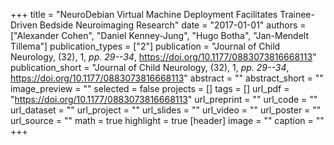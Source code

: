 +++
title = "NeuroDebian Virtual Machine Deployment Facilitates Trainee-Driven Bedside Neuroimaging Research"
date = "2017-01-01"
authors = ["Alexander Cohen", "Daniel Kenney-Jung", "Hugo Botha", "Jan-Mendelt Tillema"]
publication_types = ["2"]
publication = "Journal of Child Neurology, (32), 1, _pp. 29--34_, https://doi.org/10.1177/0883073816668113"
publication_short = "Journal of Child Neurology, (32), 1, _pp. 29--34_, https://doi.org/10.1177/0883073816668113"
abstract = ""
abstract_short = ""
image_preview = ""
selected = false
projects = []
tags = []
url_pdf = "https://doi.org/10.1177/0883073816668113"
url_preprint = ""
url_code = ""
url_dataset = ""
url_project = ""
url_slides = ""
url_video = ""
url_poster = ""
url_source = ""
math = true
highlight = true
[header]
image = ""
caption = ""
+++
